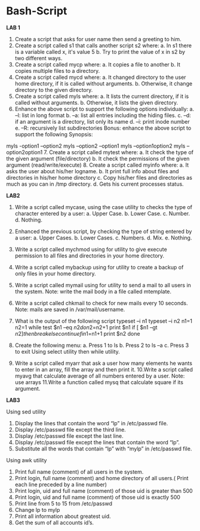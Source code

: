 # Bash-Script
**LAB 1**
1. Create a script that asks for user name then send a greeting to him.
2. Create a script called s1 that calls another script s2 where:
a. In s1 there is a variable called x, it's value 5
b. Try to print the value of x in s2 by two different ways.
3. Create a script called mycp where:
a. It copies a file to another
b. It copies multiple files to a directory.
4. Create a script called mycd where:
a. It changed directory to the user home directory, if it is called without arguments.
b. Otherwise, it change directory to the given directory.
5. Create a script called myls where:
a. It lists the current directory, if it is called without arguments.
b. Otherwise, it lists the given directory.
6. Enhance the above script to support the following options individually:
a. –l: list in long format
b. –a: list all entries including the hiding files.
c. –d: if an argument is a directory, list only its name
d. –i: print inode number
e. –R: recursively list subdirectories
Bonus: enhance the above script to support the following Synopsis:

myls -option1 –option2
myls –option2 –option1
myls –option1option2
myls –option2option1
7. Create a script called mytest where:
a. It check the type of the given argument (file/directory)
b. It check the permissions of the given argument (read/write/execute)
8. Create a script called myinfo where:
a. It asks the user about his/her logname.
b. It print full info about files and directories in his/her home directory
c. Copy his/her files and directories as much as you can in /tmp directory.
d. Gets his current processes status.


**LAB2**
1. Write a script called mycase, using the case utility to checks the type of character
entered by a user:
a. Upper Case.
b. Lower Case.
c. Number.
d. Nothing.
2. Enhanced the previous script, by checking the type of string entered by a user:
a. Upper Cases.
b. Lower Cases.
c. Numbers.
d. Mix.
e. Nothing.
3. Write a script called mychmod using for utility to give execute permission to all files and
directories in your home directory.
4. Write a script called mybackup using for utility to create a backup of only files in your
home directory.
5. Write a script called mymail using for utility to send a mail to all users in the system.
Note: write the mail body in a file called mtemplate.
6. Write a script called chkmail to check for new mails every 10 seconds. Note: mails are
saved in /var/mail/username.

7. What is the output of the following script
typeset –i n1
typeset –i n2
n1=1
n2=1
while test $n1 –eq $n2
do
n2=$n2+1
print $n1
if [ $n1 –gt $n2 ]
then
break
else
continue
fi
n1=$n1+1
print $n2
done
8. Create the following menu:
a. Press 1 to ls
b. Press 2 to ls –a
c. Press 3 to exit
Using select utility then while utility.
9. Write a script called myarr that ask a user how many elements he wants to enter in an
array, fill the array and then print it.
10.Write a script called myavg that calculate average of all numbers entered by a user.
Note: use arrays
11.Write a function called mysq that calculate square if its argument.

**LAB3**

Using sed utility
1. Display the lines that contain the word “lp” in /etc/passwd file.
2. Display /etc/passwd file except the third line.
3. Display /etc/passwd file except the last line.
4. Display /etc/passwd file except the lines that contain the word “lp”.
5. Substitute all the words that contain “lp” with “mylp” in /etc/passwd file.

Using awk utility
1. Print full name (comment) of all users in the system.
2. Print login, full name (comment) and home directory of all users.( Print each line preceded
by a line number)
3. Print login, uid and full name (comment) of those uid is greater than 500
4. Print login, uid and full name (comment) of those uid is exactly 500
5. Print line from 5 to 15 from /etc/passwd
6. Change lp to mylp
7. Print all information about greatest uid.
8. Get the sum of all accounts id’s.
